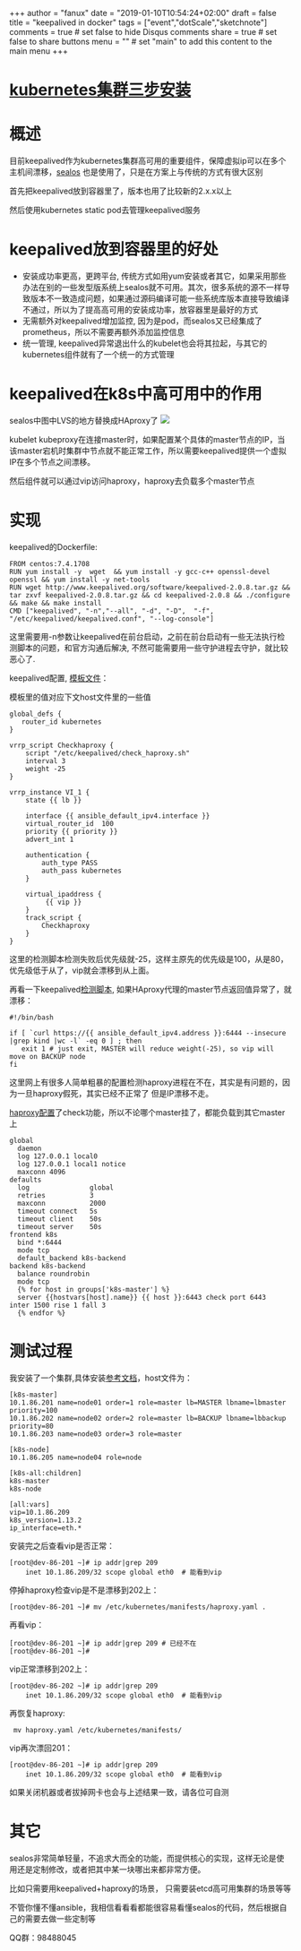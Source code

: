 +++
author = "fanux"
date = "2019-01-10T10:54:24+02:00"
draft = false
title = "keepalived in docker"
tags = ["event","dotScale","sketchnote"]
comments = true     # set false to hide Disqus comments
share = true        # set false to share buttons
menu = ""           # set "main" to add this content to the main menu
+++

# [kubernetes集群三步安装](https://sealyun.com/pro/products/)

# 概述
目前keepalived作为kubernetes集群高可用的重要组件，保障虚拟ip可以在多个主机间漂移，[sealos](https://github.com/fanux/sealos) 也是使用了，只是在方案上与传统的方式有很大区别

首先把keepalived放到容器里了，版本也用了比较新的2.x.x以上

然后使用kubernetes static pod去管理keepalived服务
 
# keepalived放到容器里的好处
* 安装成功率更高，更跨平台, 传统方式如用yum安装或者其它，如果采用那些办法在别的一些发型版系统上sealos就不可用。其次，很多系统的源不一样导致版本不一致造成问题，如果通过源码编译可能一些系统库版本直接导致编译不通过，所以为了提高高可用的安装成功率，放容器里是最好的方式
* 无需额外对keepalived增加监控, 因为是pod，而sealos又已经集成了prometheus，所以不需要再额外添加监控信息
* 统一管理, keepalived异常退出什么的kubelet也会将其拉起，与其它的kubernetes组件就有了一个统一的方式管理
<!--more-->

# keepalived在k8s中高可用中的作用
sealos中图中LVS的地方替换成HAproxy了
![](/HA-arch.png)

kubelet kubeproxy在连接master时，如果配置某个具体的master节点的IP，当该master宕机时集群中节点就不能正常工作，所以需要keepalived提供一个虚拟IP在多个节点之间漂移。

然后组件就可以通过vip访问haproxy，haproxy去负载多个master节点


# 实现
keepalived的Dockerfile:
```
FROM centos:7.4.1708
RUN yum install -y  wget  && yum install -y gcc-c++ openssl-devel openssl && yum install -y net-tools 
RUN wget http://www.keepalived.org/software/keepalived-2.0.8.tar.gz && tar zxvf keepalived-2.0.8.tar.gz && cd keepalived-2.0.8 && ./configure && make && make install  
CMD ["keepalived", "-n","--all", "-d", "-D",  "-f", "/etc/keepalived/keepalived.conf", "--log-console"]
```
这里需要用-n参数让keepalived在前台启动，之前在前台启动有一些无法执行检测脚本的问题，和官方沟通后解决, 不然可能需要用一些守护进程去守护，就比较恶心了.

keepalived配置, [模板文件](https://github.com/fanux/sealos/blob/master/roles/keepalived/templates/keepalived.conf.j2)：

模板里的值对应下文host文件里的一些值 
```
global_defs {
   router_id kubernetes
}

vrrp_script Checkhaproxy {
    script "/etc/keepalived/check_haproxy.sh"
    interval 3
    weight -25 
}

vrrp_instance VI_1 {
    state {{ lb }}

    interface {{ ansible_default_ipv4.interface }}
    virtual_router_id  100
    priority {{ priority }}
    advert_int 1

    authentication {
        auth_type PASS
        auth_pass kubernetes
    }

    virtual_ipaddress {
         {{ vip }} 
    }
    track_script {
        Checkhaproxy
    }
}
```
这里的检测脚本检测失败后优先级就-25，这样主原先的优先级是100，从是80，优先级低于从了，vip就会漂移到从上面。

再看一下keepalived[检测脚本](https://github.com/fanux/sealos/blob/master/roles/keepalived/templates/check_haproxy.sh.j2), 如果HAproxy代理的master节点返回值异常了，就漂移：
```
#!/bin/bash

if [ `curl https://{{ ansible_default_ipv4.address }}:6444 --insecure |grep kind |wc -l` -eq 0 ] ; then
   exit 1 # just exit, MASTER will reduce weight(-25), so vip will move on BACKUP node
fi
```
这里网上有很多人简单粗暴的配置检测haproxy进程在不在，其实是有问题的，因为一旦haproxy假死，其实已经不正常了 但是IP漂移不走。

[haproxy配置](https://github.com/fanux/sealos/blob/master/roles/haproxy/templates/haproxy.cfg.j2)了check功能，所以不论哪个master挂了，都能负载到其它master上
```
global
  daemon
  log 127.0.0.1 local0
  log 127.0.0.1 local1 notice
  maxconn 4096
defaults
  log               global
  retries           3
  maxconn           2000
  timeout connect   5s
  timeout client    50s
  timeout server    50s
frontend k8s
  bind *:6444
  mode tcp
  default_backend k8s-backend
backend k8s-backend
  balance roundrobin
  mode tcp
  {% for host in groups['k8s-master'] %}
  server {{hostvars[host].name}} {{ host }}:6443 check port 6443  inter 1500 rise 1 fall 3
  {% endfor %}
```


# 测试过程
我安装了一个集群,具体安装[参考文档](https://github.com/fanux/sealos)，host文件为：
```
[k8s-master]
10.1.86.201 name=node01 order=1 role=master lb=MASTER lbname=lbmaster priority=100
10.1.86.202 name=node02 order=2 role=master lb=BACKUP lbname=lbbackup priority=80
10.1.86.203 name=node03 order=3 role=master

[k8s-node]
10.1.86.205 name=node04 role=node

[k8s-all:children]
k8s-master
k8s-node

[all:vars]
vip=10.1.86.209
k8s_version=1.13.2
ip_interface=eth.*
```
安装完之后查看vip是否正常：
```
[root@dev-86-201 ~]# ip addr|grep 209
    inet 10.1.86.209/32 scope global eth0  # 能看到vip
```
停掉haproxy检查vip是不是漂移到202上：
```
[root@dev-86-201 ~]# mv /etc/kubernetes/manifests/haproxy.yaml .
```
再看vip：
```
[root@dev-86-201 ~]# ip addr|grep 209 # 已经不在
[root@dev-86-201 ~]# 
```
vip正常漂移到202上：
```
[root@dev-86-202 ~]# ip addr|grep 209
    inet 10.1.86.209/32 scope global eth0  # 能看到vip
```

再恢复haproxy:
```
 mv haproxy.yaml /etc/kubernetes/manifests/
```
vip再次漂回201：
```
[root@dev-86-201 ~]# ip addr|grep 209
    inet 10.1.86.209/32 scope global eth0  # 能看到vip
```

如果关闭机器或者拔掉网卡也会与上述结果一致，请各位可自测

# 其它
sealos非常简单轻量，不追求大而全的功能，而提供核心的实现，这样无论是使用还是定制修改，或者把其中某一块哪出来都非常方便。

比如只需要用keepalived+haproxy的场景，   只需要装etcd高可用集群的场景等等

不管你懂不懂ansible，我相信看看看都能很容易看懂sealos的代码，然后根据自己的需要去做一些定制等

QQ群：98488045


